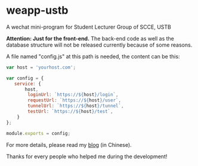 # weapp-ustb
A wechat mini-program for Student Lecturer Group of SCCE, USTB

**Attention: Just for the front-end.**
The back-end code as well as the database structure will not be released currently because of some reasons.

A file named "config.js" at this path is needed, the content can be this: 
```js
var host = 'yourhost.com';

var config = {
   service: {
       host,
        loginUrl: `https://${host}/login`,
        requestUrl: `https://${host}/user`,
        tunnelUrl: `https://${host}/tunnel`,
        testUrl: `https://${host}/test`,
    }
};

module.exports = config; 
```

For more details, please read my [blog](https://lmy98129.github.io/2018/06/28/Notes-About-Recent-Projects-3/#more) (in Chinese).

Thanks for every people who helped me during the development!
